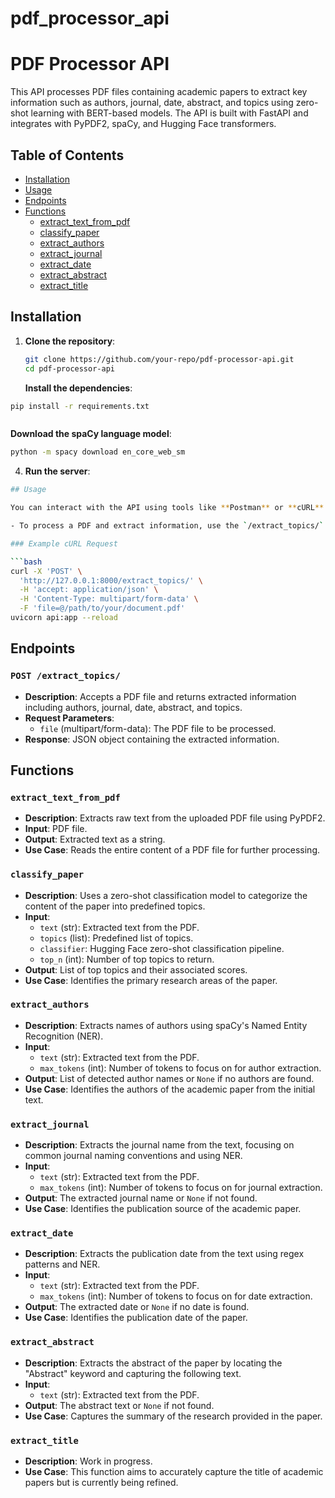 # pdf_processor_api

# PDF Processor API

This API processes PDF files containing academic papers to extract key information such as authors, journal, date, abstract, and topics using zero-shot learning with BERT-based models. The API is built with FastAPI and integrates with PyPDF2, spaCy, and Hugging Face transformers.

## Table of Contents

- [Installation](#installation)
- [Usage](#usage)
- [Endpoints](#endpoints)
- [Functions](#functions)
  - [extract_text_from_pdf](#extract_text_from_pdf)
  - [classify_paper](#classify_paper)
  - [extract_authors](#extract_authors)
  - [extract_journal](#extract_journal)
  - [extract_date](#extract_date)
  - [extract_abstract](#extract_abstract)
  - [extract_title](#extract_title)

## Installation

1. **Clone the repository**:

   ```bash
   git clone https://github.com/your-repo/pdf-processor-api.git
   cd pdf-processor-api
   ```

   **Install the dependencies**:

```bash
pip install -r requirements.txt
```

<pre class="!overflow-visible"><div class="contain-inline-size rounded-md border-[0.5px] border-token-border-medium relative bg-token-sidebar-surface-primary dark:bg-gray-950"><div class="flex items-center text-token-text-secondary px-4 py-2 text-xs font-sans justify-between rounded-t-md h-9 bg-token-sidebar-surface-primary dark:bg-token-main-surface-secondary"></div></div></pre>

**Download the spaCy language model**:

```bash
python -m spacy download en_core_web_sm
```
4. **Run the server**:

```bash
## Usage

You can interact with the API using tools like **Postman** or **cURL**.

- To process a PDF and extract information, use the `/extract_topics/` endpoint and upload a PDF file.

### Example cURL Request

```bash
curl -X 'POST' \
  'http://127.0.0.1:8000/extract_topics/' \
  -H 'accept: application/json' \
  -H 'Content-Type: multipart/form-data' \
  -F 'file=@/path/to/your/document.pdf'
uvicorn api:app --reload
```
## Endpoints

### `POST /extract_topics/`
- **Description**: Accepts a PDF file and returns extracted information including authors, journal, date, abstract, and topics.
- **Request Parameters**: 
  - `file` (multipart/form-data): The PDF file to be processed.
- **Response**: JSON object containing the extracted information.

## Functions

### `extract_text_from_pdf`
- **Description**: Extracts raw text from the uploaded PDF file using PyPDF2.
- **Input**: PDF file.
- **Output**: Extracted text as a string.
- **Use Case**: Reads the entire content of a PDF file for further processing.

### `classify_paper`
- **Description**: Uses a zero-shot classification model to categorize the content of the paper into predefined topics.
- **Input**: 
  - `text` (str): Extracted text from the PDF.
  - `topics` (list): Predefined list of topics.
  - `classifier`: Hugging Face zero-shot classification pipeline.
  - `top_n` (int): Number of top topics to return.
- **Output**: List of top topics and their associated scores.
- **Use Case**: Identifies the primary research areas of the paper.

### `extract_authors`
- **Description**: Extracts names of authors using spaCy's Named Entity Recognition (NER).
- **Input**: 
  - `text` (str): Extracted text from the PDF.
  - `max_tokens` (int): Number of tokens to focus on for author extraction.
- **Output**: List of detected author names or `None` if no authors are found.
- **Use Case**: Identifies the authors of the academic paper from the initial text.

### `extract_journal`
- **Description**: Extracts the journal name from the text, focusing on common journal naming conventions and using NER.
- **Input**: 
  - `text` (str): Extracted text from the PDF.
  - `max_tokens` (int): Number of tokens to focus on for journal extraction.
- **Output**: The extracted journal name or `None` if not found.
- **Use Case**: Identifies the publication source of the academic paper.

### `extract_date`
- **Description**: Extracts the publication date from the text using regex patterns and NER.
- **Input**: 
  - `text` (str): Extracted text from the PDF.
  - `max_tokens` (int): Number of tokens to focus on for date extraction.
- **Output**: The extracted date or `None` if no date is found.
- **Use Case**: Identifies the publication date of the paper.

### `extract_abstract`
- **Description**: Extracts the abstract of the paper by locating the "Abstract" keyword and capturing the following text.
- **Input**: 
  - `text` (str): Extracted text from the PDF.
- **Output**: The abstract text or `None` if not found.
- **Use Case**: Captures the summary of the research provided in the paper.

### `extract_title`
- **Description**: Work in progress.
- **Use Case**: This function aims to accurately capture the title of academic papers but is currently being refined.
